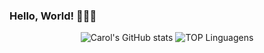 ### Hello, World! 👩🏻‍💻

<div align="center">

![Carol's GitHub stats](https://github-readme-stats.vercel.app/api?username=CarolinaSFreitas)
![TOP Linguagens](https://github-readme-stats.vercel.app/api/top-langs/?username=CarolinaSFreitas&layout=compact&theme=dark)

</div>


<!--
**CarolinaSFreitas/CarolinaSFreitas** is a ✨ _special_ ✨ repository because its `README.md` (this file) appears on your GitHub profile.

Here are some ideas to get you started:

- 🔭 I’m currently working on ...
- 🌱 I’m currently learning ...
- 👯 I’m looking to collaborate on ...
- 🤔 I’m looking for help with ...
- 💬 Ask me about ...
- 📫 How to reach me: ...
- 😄 Pronouns: ...
- ⚡ Fun fact: ...
-->
